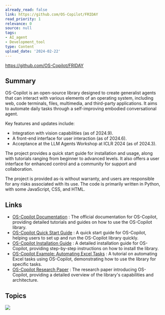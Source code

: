 ```yaml
---
already_read: false
link: https://github.com/OS-Copilot/FRIDAY
read_priority: 1
relevance: 0
source: null
tags:
- AI_agent
- Development_tool
type: Content
upload_date: '2024-02-22'
---
```


https://github.com/OS-Copilot/FRIDAY
## Summary

OS-Copilot is an open-source library designed to create generalist agents that can interact with various elements of an operating system, including web, code terminals, files, multimedia, and third-party applications. It aims to automate daily tasks through a self-improving embodied conversational agent.

Key features and updates include:
- Integration with vision capabilities (as of 2024.9).
- A front-end interface for user interaction (as of 2024.6).
- Acceptance at the LLM Agents Workshop at ICLR 2024 (as of 2024.3).

The project provides a quick start guide for installation and usage, along with tutorials ranging from beginner to advanced levels. It also offers a user interface for enhanced control and a community for support and collaboration.

The project is provided as-is without warranty, and users are responsible for any risks associated with its use. The code is primarily written in Python, with some JavaScript, CSS, and HTML.
## Links

- [OS-Copilot Documentation](https://os-copilot.readthedocs.io/en/latest/) : The official documentation for OS-Copilot, providing detailed tutorials and guides on how to use the OS-Copilot library.
- [OS-Copilot Quick Start Guide](https://os-copilot.readthedocs.io/en/latest/quick_start.html) : A quick start guide for OS-Copilot, helping users to set up and run the OS-Copilot library quickly.
- [OS-Copilot Installation Guide](https://os-copilot.readthedocs.io/en/latest/installation.html) : A detailed installation guide for OS-Copilot, providing step-by-step instructions on how to install the library.
- [OS-Copilot Example: Automating Excel Tasks](https://os-copilot.readthedocs.io/en/latest/tutorials/example_excel.html) : A tutorial on automating Excel tasks using OS-Copilot, demonstrating how to use the library for specific tasks.
- [OS-Copilot Research Paper](https://arxiv.org/pdf/2402.07456.pdf) : The research paper introducing OS-Copilot, providing a detailed overview of the library's capabilities and architecture.

## Topics

![](topics/Library/OS%20Copilot)